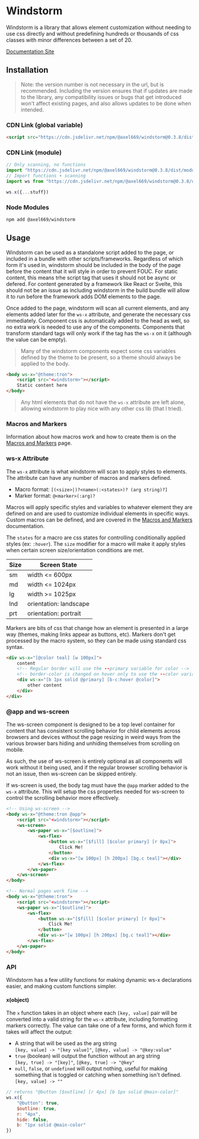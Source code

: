 # Windstorm
Windstorm is a library that allows element customization without needing to use
css directly and without predefining hundreds or thousands of css classes with
minor differences between a set of 20.

[Documentation Site](https://windstorm.axel669.net)

## Installation

> Note: the version number is not necessary in the url, but is recommended.
> Including the version ensures that if updates are made to the library, any
> compatibility issues or bugs that get introduced won't affect existing pages,
> and also allows updates to be done when intended.

### CDN Link (global variable)
```html
<script src="https://cdn.jsdelivr.net/npm/@axel669/windstorm@0.3.8/dist/browser.js"></script>
```

### CDN Link (module)
```js
// Only scanning, no functions
import "https://cdn.jsdelivr.net/npm/@axel669/windstorm@0.3.8/dist/module.mjs"
// Import functions + scanning
import ws from "https://cdn.jsdelivr.net/npm/@axel669/windstorm@0.3.8/dist/module.mjs"

ws.x({...stuff})
```

### Node Modules
```bash
npm add @axel669/windstorm
```

## Usage
Windstorm can be used as a standalone script added to the page, or included in a
bundle with other scripts/frameworks. Regardless of which form it's used in,
windstorm should be included in the body of the page before the content that it
will style in order to prevent FOUC. For static content, this means trhe script
tag that uses it should not be async or defered. For content generated by a
framework like React or Svelte, this should not be an issue as including
windstorm in the build bundle will allow it to run before the framework adds DOM
elements to the page.

Once added to the page, windstorm will scan all current elements, and any
elements added later for the `ws-x` attribute, and generate the necessary css
immediately. Component css is automatically added to the head as well, so no
extra work is needed to use any of the components. Components that transform
standard tags will only work if the tag has the `ws-x` on it (although the value
can be empty).

> Many of the windstorm components expect some css variables defined by the
> theme to be present, so a theme should always be applied to the body.

```html
<body ws-x="@theme:tron">
    <script src="<windstorm>"></script>
    Static content here
</body>
```

> Any html elements that do not have the `ws-x` attribute are left alone,
> allowing windstorm to play nice with any other css lib (that I tried).

### Macros and Markers
Information about how macros work and how to create them is on the
[Macros and Markers](./lib/macros-markers.md) page.

### ws-x Attribute
The `ws-x` attribute is what windstorm will scan to apply styles to elements.
The attribute can have any number of macros and markers defined.

- Macro format: `[(<size>|)?<name>(:<states>)? (arg string)?]`
- Marker format: `@<marker>(:arg)?`

Macros will apply specific styles and variables to whatever element they are
defined on and are used to customize individual elements in specific ways.
Custom macros can be defined, and are covered in the
[Macros and Markers](./lib/macros-markers.md) documentation.

The `states` for a macro are css states for controlling conditionally applied
styles (ex: `:hover`). The `size` modifier for a macro will make it apply styles
when certain screen size/orientation conditions are met.

| Size | Screen State |
| --- | --- |
| sm | width <= 600px |
| md | width <= 1024px |
| lg | width >= 1025px |
| lnd | orientation: landscape |
| prt | orientation: portrait |

Markers are bits of css that change how an element is presented in a large way
(themes, making links appear as buttons, etc). Markers don't get processed by the
macro system, so they can be made using standard css syntax.

```html
<div ws-x="[@color teal] [w 100px]">
    content
    <!-- Regular border will use the --primary variable for color -->
    <!-- border-color is changed on hover only to use the --color variable -->
    <div ws-x="[b 1px solid @primary] [b-c:hover @color]">
        other content
    </div>
</div>
```

### @app and ws-screen
The ws-screen component is designed to be a top level container for content that
has consistent scrolling behavior for child elements across browsers and devices
without the page resizing in weird ways from the various browser bars hiding and
unhiding themselves from scrolling on mobile.

As such, the use of ws-screen is entirely optional as all components will work
without it being used, and if the regular browser scrolling behavior is not an
issue, then ws-screen can be skipped entirely.

If ws-screen is used, the body tag must have the `@app` marker added to the `ws-x`
attribute. This will setup the css properties needed for ws-screen to control
the scrolling behavior more effectively.

```html
<!-- Using ws-screen -->
<body ws-x="@theme:tron @app">
    <script src="<windstorm>"></script>
    <ws-screen>
        <ws-paper ws-x="[$outline]">
            <ws-flex>
                <button ws-x="[$fill] [$color primary] [r 8px]">
                    Click Me!
                </button>
                <div ws-x="[w 100px] [h 200px] [bg.c teal]"></div>
            </ws-flex>
        </ws-paper>
    </ws-screen>
</body>
```

```html
<!-- Normal pages work fine -->
<body ws-x="@theme:tron">
    <script src="<windstorm>"></script>
    <ws-paper ws-x="[$outline]">
        <ws-flex>
            <button ws-x="[$fill] [$color primary] [r 8px]">
                Click Me!
            </button>
            <div ws-x="[w 100px] [h 200px] [bg.c teal]"></div>
        </ws-flex>
    </ws-paper>
</body>
```

### API

Windstorm has a few utility functions for making dynamic ws-x declarations
easier, and making custom functions simpler.

#### x(object)
The `x` function takes in an object where each `[key, value]` pair will be
converted into a valid string for the `ws-x` attribute, including formatting
markers correctly. The value can take one of a few forms, and which form it takes
will affect the output:
- A string that will be used as the arg string<br />
    `[key, value] -> "[key value]"`, `[@key, value] -> "@key:value"`
- `true` (boolean) will output the function without an arg string<br />
    `[key, true] -> "[key]"`, `[@key, true] -> "@key"`
- `null`, `false`, or `undefined` will output nothing, useful for making
    something that is toggled or catching when something isn't defined.<br />
    `[key, value] -> ""`

```js
// returns "@button [$outline] [r 4px] [b 1px solid @main-color]"
ws.x({
    "@button": true,
    $outline: true,
    r: "4px",
    hide: false,
    b: "1px solid @main-color"
})
```
